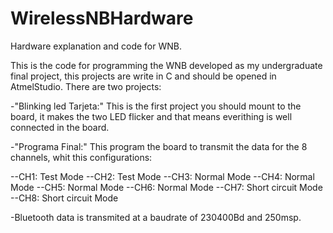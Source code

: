 # WirelessNBHardware
Hardware explanation and code for WNB.

This is the code for programming the WNB developed as my undergraduate final project, this projects are write in C and should be opened in AtmelStudio.
There are two projects:

-"Blinking led Tarjeta:" This is the first project you should mount to the board, it makes the two LED flicker and that means everithing is well connected in the board.

-"Programa Final:" This program the board to transmit the data for the 8 channels, whit this configurations:

--CH1: Test Mode
--CH2: Test Mode
--CH3: Normal Mode
--CH4: Normal Mode
--CH5: Normal Mode
--CH6: Normal Mode
--CH7: Short circuit Mode
--CH8: Short circuit Mode

-Bluetooth data is transmited at a baudrate of 230400Bd and 250msp.
